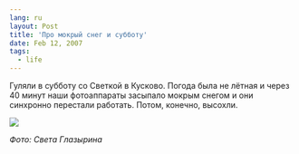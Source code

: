 ```yaml
---
lang: ru
layout: Post
title: 'Про мокрый снег и субботу'
date: Feb 12, 2007
tags:
  - life
---
```


Гуляли в субботу со Светкой в Кусково. Погода была не лётная и через 40 минут наши фотоаппараты засыпало мокрым снегом и они синхронно перестали работать. Потом, конечно, высохли.

![](http://wow.sapegin.me/3U1F0k3s1j01/Glazyrina-Sveta-DSC-0087.jpg)

*Фото: Света Глазырина*
